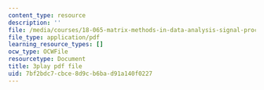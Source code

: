 ```yaml
---
content_type: resource
description: ''
file: /media/courses/18-065-matrix-methods-in-data-analysis-signal-processing-and-machine-learning-spring-2018/7bf2bdc7cbce8d9cb6bad91a140f0227_k3AiUhwHQ28.pdf
file_type: application/pdf
learning_resource_types: []
ocw_type: OCWFile
resourcetype: Document
title: 3play pdf file
uid: 7bf2bdc7-cbce-8d9c-b6ba-d91a140f0227
---
```


